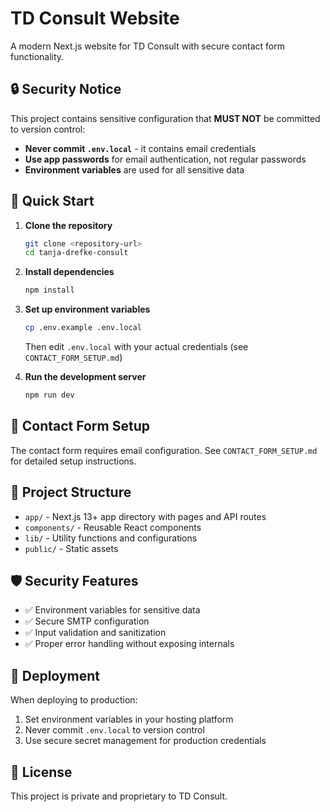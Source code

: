 # TD Consult Website

A modern Next.js website for TD Consult with secure contact form functionality.

## 🔒 Security Notice

This project contains sensitive configuration that **MUST NOT** be committed to version control:

- **Never commit `.env.local`** - it contains email credentials
- **Use app passwords** for email authentication, not regular passwords
- **Environment variables** are used for all sensitive data

## 🚀 Quick Start

1. **Clone the repository**
   ```bash
   git clone <repository-url>
   cd tanja-drefke-consult
   ```

2. **Install dependencies**
   ```bash
   npm install
   ```

3. **Set up environment variables**
   ```bash
   cp .env.example .env.local
   ```
   Then edit `.env.local` with your actual credentials (see `CONTACT_FORM_SETUP.md`)

4. **Run the development server**
   ```bash
   npm run dev
   ```

## 📧 Contact Form Setup

The contact form requires email configuration. See `CONTACT_FORM_SETUP.md` for detailed setup instructions.

## 📁 Project Structure

- `app/` - Next.js 13+ app directory with pages and API routes
- `components/` - Reusable React components
- `lib/` - Utility functions and configurations
- `public/` - Static assets

## 🛡️ Security Features

- ✅ Environment variables for sensitive data
- ✅ Secure SMTP configuration
- ✅ Input validation and sanitization
- ✅ Proper error handling without exposing internals

## 🚀 Deployment

When deploying to production:

1. Set environment variables in your hosting platform
2. Never commit `.env.local` to version control
3. Use secure secret management for production credentials

## 📝 License

This project is private and proprietary to TD Consult. 